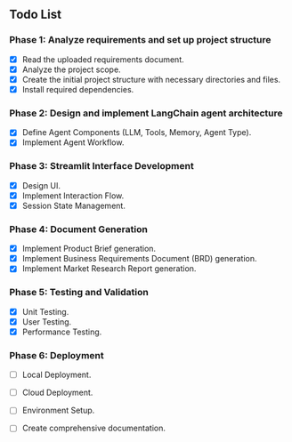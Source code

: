 ## Todo List

### Phase 1: Analyze requirements and set up project structure
- [x] Read the uploaded requirements document.
- [x] Analyze the project scope.
- [x] Create the initial project structure with necessary directories and files.
- [x] Install required dependencies.

### Phase 2: Design and implement LangChain agent architecture
- [x] Define Agent Components (LLM, Tools, Memory, Agent Type).
- [x] Implement Agent Workflow.

### Phase 3: Streamlit Interface Development
- [x] Design UI.
- [x] Implement Interaction Flow.
- [x] Session State Management.

### Phase 4: Document Generation
- [x] Implement Product Brief generation.
- [x] Implement Business Requirements Document (BRD) generation.
- [x] Implement Market Research Report generation.

### Phase 5: Testing and Validation
- [x] Unit Testing.
- [x] User Testing.
- [x] Performance Testing.

### Phase 6: Deployment
- [ ] Local Deployment.
- [ ] Cloud Deployment.
- [ ] Environment Setup.
- [ ] Create comprehensive documentation.

